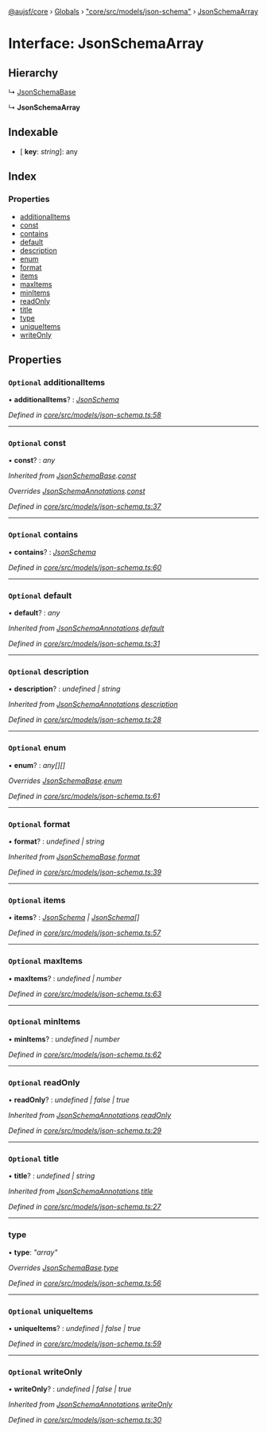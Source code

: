 [@aujsf/core](../README.md) › [Globals](../globals.md) › ["core/src/models/json-schema"](../modules/_core_src_models_json_schema_.md) › [JsonSchemaArray](_core_src_models_json_schema_.jsonschemaarray.md)

# Interface: JsonSchemaArray

## Hierarchy

  ↳ [JsonSchemaBase](_core_src_models_json_schema_.jsonschemabase.md)

  ↳ **JsonSchemaArray**

## Indexable

* \[ **key**: *string*\]: any

## Index

### Properties

* [additionalItems](_core_src_models_json_schema_.jsonschemaarray.md#optional-additionalitems)
* [const](_core_src_models_json_schema_.jsonschemaarray.md#optional-const)
* [contains](_core_src_models_json_schema_.jsonschemaarray.md#optional-contains)
* [default](_core_src_models_json_schema_.jsonschemaarray.md#optional-default)
* [description](_core_src_models_json_schema_.jsonschemaarray.md#optional-description)
* [enum](_core_src_models_json_schema_.jsonschemaarray.md#optional-enum)
* [format](_core_src_models_json_schema_.jsonschemaarray.md#optional-format)
* [items](_core_src_models_json_schema_.jsonschemaarray.md#optional-items)
* [maxItems](_core_src_models_json_schema_.jsonschemaarray.md#optional-maxitems)
* [minItems](_core_src_models_json_schema_.jsonschemaarray.md#optional-minitems)
* [readOnly](_core_src_models_json_schema_.jsonschemaarray.md#optional-readonly)
* [title](_core_src_models_json_schema_.jsonschemaarray.md#optional-title)
* [type](_core_src_models_json_schema_.jsonschemaarray.md#type)
* [uniqueItems](_core_src_models_json_schema_.jsonschemaarray.md#optional-uniqueitems)
* [writeOnly](_core_src_models_json_schema_.jsonschemaarray.md#optional-writeonly)

## Properties

### `Optional` additionalItems

• **additionalItems**? : *[JsonSchema](../modules/_core_src_models_json_schema_.md#jsonschema)*

*Defined in [core/src/models/json-schema.ts:58](https://github.com/jbockle/au-jsonschema-form/blob/master/packages/core/src/models/json-schema.ts#L58)*

___

### `Optional` const

• **const**? : *any*

*Inherited from [JsonSchemaBase](_core_src_models_json_schema_.jsonschemabase.md).[const](_core_src_models_json_schema_.jsonschemabase.md#optional-const)*

*Overrides [JsonSchemaAnnotations](_core_src_models_json_schema_.jsonschemaannotations.md).[const](_core_src_models_json_schema_.jsonschemaannotations.md#optional-const)*

*Defined in [core/src/models/json-schema.ts:37](https://github.com/jbockle/au-jsonschema-form/blob/master/packages/core/src/models/json-schema.ts#L37)*

___

### `Optional` contains

• **contains**? : *[JsonSchema](../modules/_core_src_models_json_schema_.md#jsonschema)*

*Defined in [core/src/models/json-schema.ts:60](https://github.com/jbockle/au-jsonschema-form/blob/master/packages/core/src/models/json-schema.ts#L60)*

___

### `Optional` default

• **default**? : *any*

*Inherited from [JsonSchemaAnnotations](_core_src_models_json_schema_.jsonschemaannotations.md).[default](_core_src_models_json_schema_.jsonschemaannotations.md#optional-default)*

*Defined in [core/src/models/json-schema.ts:31](https://github.com/jbockle/au-jsonschema-form/blob/master/packages/core/src/models/json-schema.ts#L31)*

___

### `Optional` description

• **description**? : *undefined | string*

*Inherited from [JsonSchemaAnnotations](_core_src_models_json_schema_.jsonschemaannotations.md).[description](_core_src_models_json_schema_.jsonschemaannotations.md#optional-description)*

*Defined in [core/src/models/json-schema.ts:28](https://github.com/jbockle/au-jsonschema-form/blob/master/packages/core/src/models/json-schema.ts#L28)*

___

### `Optional` enum

• **enum**? : *any[][]*

*Overrides [JsonSchemaBase](_core_src_models_json_schema_.jsonschemabase.md).[enum](_core_src_models_json_schema_.jsonschemabase.md#optional-enum)*

*Defined in [core/src/models/json-schema.ts:61](https://github.com/jbockle/au-jsonschema-form/blob/master/packages/core/src/models/json-schema.ts#L61)*

___

### `Optional` format

• **format**? : *undefined | string*

*Inherited from [JsonSchemaBase](_core_src_models_json_schema_.jsonschemabase.md).[format](_core_src_models_json_schema_.jsonschemabase.md#optional-format)*

*Defined in [core/src/models/json-schema.ts:39](https://github.com/jbockle/au-jsonschema-form/blob/master/packages/core/src/models/json-schema.ts#L39)*

___

### `Optional` items

• **items**? : *[JsonSchema](../modules/_core_src_models_json_schema_.md#jsonschema) | [JsonSchema](../modules/_core_src_models_json_schema_.md#jsonschema)[]*

*Defined in [core/src/models/json-schema.ts:57](https://github.com/jbockle/au-jsonschema-form/blob/master/packages/core/src/models/json-schema.ts#L57)*

___

### `Optional` maxItems

• **maxItems**? : *undefined | number*

*Defined in [core/src/models/json-schema.ts:63](https://github.com/jbockle/au-jsonschema-form/blob/master/packages/core/src/models/json-schema.ts#L63)*

___

### `Optional` minItems

• **minItems**? : *undefined | number*

*Defined in [core/src/models/json-schema.ts:62](https://github.com/jbockle/au-jsonschema-form/blob/master/packages/core/src/models/json-schema.ts#L62)*

___

### `Optional` readOnly

• **readOnly**? : *undefined | false | true*

*Inherited from [JsonSchemaAnnotations](_core_src_models_json_schema_.jsonschemaannotations.md).[readOnly](_core_src_models_json_schema_.jsonschemaannotations.md#optional-readonly)*

*Defined in [core/src/models/json-schema.ts:29](https://github.com/jbockle/au-jsonschema-form/blob/master/packages/core/src/models/json-schema.ts#L29)*

___

### `Optional` title

• **title**? : *undefined | string*

*Inherited from [JsonSchemaAnnotations](_core_src_models_json_schema_.jsonschemaannotations.md).[title](_core_src_models_json_schema_.jsonschemaannotations.md#optional-title)*

*Defined in [core/src/models/json-schema.ts:27](https://github.com/jbockle/au-jsonschema-form/blob/master/packages/core/src/models/json-schema.ts#L27)*

___

###  type

• **type**: *"array"*

*Overrides [JsonSchemaBase](_core_src_models_json_schema_.jsonschemabase.md).[type](_core_src_models_json_schema_.jsonschemabase.md#optional-type)*

*Defined in [core/src/models/json-schema.ts:56](https://github.com/jbockle/au-jsonschema-form/blob/master/packages/core/src/models/json-schema.ts#L56)*

___

### `Optional` uniqueItems

• **uniqueItems**? : *undefined | false | true*

*Defined in [core/src/models/json-schema.ts:59](https://github.com/jbockle/au-jsonschema-form/blob/master/packages/core/src/models/json-schema.ts#L59)*

___

### `Optional` writeOnly

• **writeOnly**? : *undefined | false | true*

*Inherited from [JsonSchemaAnnotations](_core_src_models_json_schema_.jsonschemaannotations.md).[writeOnly](_core_src_models_json_schema_.jsonschemaannotations.md#optional-writeonly)*

*Defined in [core/src/models/json-schema.ts:30](https://github.com/jbockle/au-jsonschema-form/blob/master/packages/core/src/models/json-schema.ts#L30)*
